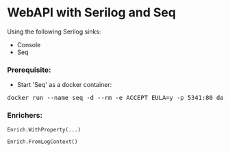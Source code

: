# WebAPI with Serilog and Seq

Using the following Serilog sinks:
* Console
* Seq

### Prerequisite:
* Start 'Seq' as a docker container:
<pre>
docker run --name seq -d --rm -e ACCEPT_EULA=y -p 5341:80 datalust/seq
</pre>

### Enrichers:
    Enrich.WithProperty(...)
    
    Enrich.FromLogContext()
